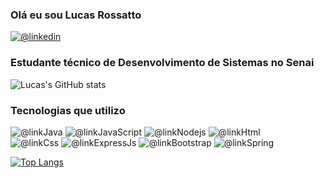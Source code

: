 ### Olá eu sou Lucas Rossatto
[![@linkedin](https://img.shields.io/badge/LinkedIn-0077B5?style=for-the-badge&logo=linkedin&logoColor=white)](https://www.linkedin.com/in/lucasrossatto/)

### Estudante técnico de Desenvolvimento de Sistemas no Senai
![Lucas's GitHub stats](https://github-readme-stats.vercel.app/api?username=LucasRossatto&show_icons=true&theme=dracula)

### Tecnologias que utilizo
![@linkJava](https://img.shields.io/badge/Java-ED8B00?style=for-the-badge&logo=openjdk&logoColor=white)
![@linkJavaScript](https://img.shields.io/badge/JavaScript-F7DF1E?style=for-the-badge&logo=javascript&logoColor=black)
![@linkNodejs](https://img.shields.io/badge/Node.js-43853D?style=for-the-badge&logo=node.js&logoColor=white)
![@linkHtml](https://img.shields.io/badge/HTML5-E34F26?style=for-the-badge&logo=html5&logoColor=white)
<br/>
![@linkCss](https://img.shields.io/badge/CSS3-1572B6?style=for-the-badge&logo=css3&logoColor=white)
![@linkExpressJs](https://img.shields.io/badge/Express.js-404D59?style=for-the-badge)
![@linkBootstrap](https://img.shields.io/badge/Bootstrap-563D7C?style=for-the-badge&logo=bootstrap&logoColor=white)
![@linkSpring](https://img.shields.io/badge/Spring-6DB33F?style=for-the-badge&logo=spring&logoColor=white)
<br/>

[![Top Langs](https://github-readme-stats.vercel.app/api/top-langs/?username=LucasRossatto&layout=compact&theme=dracula)](https://github.com/LucasRossatto/github-readme-stats)

